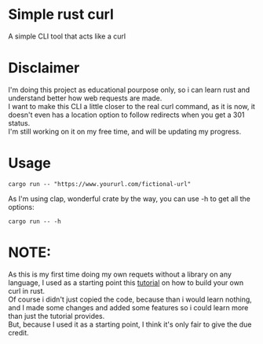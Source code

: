 # Simple rust curl

A simple CLI tool that acts like a curl

# Disclaimer

I'm doing this project as educational pourpose only, so i can learn rust and understand better how web requests are made.<br/>
I want to make this CLI a little closer to the real curl command, as it is now, it doesn't even has a location option to follow redirects when you get a 301 status.<br/>
I'm still working on it on my free time, and will be updating my progress.
# Usage

```
cargo run -- "https://www.yoururl.com/fictional-url"
```
As I'm using clap, wonderful crate by the way, you can use -h to get all the options:
```
cargo run -- -h
```

# NOTE:
As this is my first time doing my own requets without a library on any language, I used as a starting point this [tutorial](https://dev.to/chaudharypraveen98/build-your-own-curl-rust-5cj6) on how to build your own curl in rust.<br/>
Of course i didn't just copied the code, because than i would learn nothing, and I made some changes and added some features so i could learn more than just the tutorial provides.<br/>
But, because I used it as a starting point, I think it's only fair to give the due credit.
